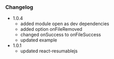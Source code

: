 ### Changelog
- 1.0.4
    - added module open as dev dependencies
    - added option onFileRemoved
    - changed onSuccess to onFileSuccess
    - updated example
- 1.0.1
    - updated react-resumablejs